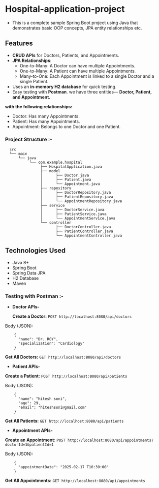# Hospital-application-project

- This is a complete sample Spring Boot project using Java that demonstrates basic OOP concepts, JPA entity relationships etc.

## Features

- **CRUD APIs** for Doctors, Patients, and Appointments.
- **JPA Relationships**:
  - One-to-Many: A Doctor can have multiple Appointments.
  - One-to-Many: A Patient can have multiple Appointments.
  - Many-to-One: Each Appointment is linked to a single Doctor and a single Patient.
- Uses an **in-memory H2 database** for quick testing.
- Easy testing with **Postman**.
  we have three entities—  **Doctor, Patient, and Appointment.**

 **with the following relationships:**

- Doctor: Has many Appointments.
- Patient: Has many Appointments.
- Appointment: Belongs to one Doctor and one Patient.

### **Project Structure :-**
      src
      └── main
          └── java
               └── com.example.hospital
                    ├── HospitalApplication.java
                    ├── model
                    │      ├── Doctor.java
                    │      ├── Patient.java
                    │      └── Appointment.java
                    ├── repository
                    │      ├── DoctorRepository.java
                    │      ├── PatientRepository.java
                    │      └── AppointmentRepository.java
                    ├── service
                    │      ├── DoctorService.java
                    │      ├── PatientService.java
                    │      └── AppointmentService.java
                    └── controller
                           ├── DoctorController.java
                           ├── PatientController.java
                           └── AppointmentController.java

## Technologies Used

- Java 8+
- Spring Boot
- Spring Data JPA
- H2 Database
- Maven

  
### Testing with Postman :-
- **Doctor APIs-**

  **Create a Doctor:**
  `POST http://localhost:8080/api/doctors`

Body (JSON): 

        {
          "name": "Dr. ROY",
          "specialization": "Cardiology"
        }

  **Get All Doctors:**
  `GET http://localhost:8080/api/doctors`


- **Patient APIs-**

**Create a Patient:**
`POST http://localhost:8080/api/patients`

Body (JSON):

        {
          "name": "hitesh soni",
          "age": 29,
          "email": "hiteshsoni@gmail.com"
        }

  **Get All Patients:**
  `GET http://localhost:8080/api/patients`

- **Appointment APIs-**
  
**Create an Appointment:**
`POST http://localhost:8080/api/appointments?doctorId=1&patientId=1`


Body (JSON):

        {
          "appointmentDate": "2025-02-17 T10:30:00"
        }
        
  **Get All Appointments:**
`GET http://localhost:8080/api/appointments`
